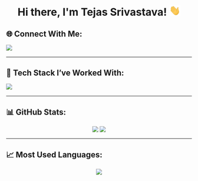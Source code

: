 <!-- Waving hand animation -->
<h1 align="center">
  Hi there, I'm Tejas Srivastava! <img src="https://raw.githubusercontent.com/ABSphreak/ABSphreak/master/gifs/Hi.gif" width="30px">
</h1>

## 🌐 Connect With Me:
<p align="start">
  <a href="https://tejas-portfolio-xhjh.vercel.app/"><img src="https://img.shields.io/badge/My_Portfolio-%230077B5.svg?style=for-the-badge&logo=google-chrome&logoColor=white"></a>
</p>

---

## 🚀 Tech Stack I’ve Worked With:
<p>
  <img src="https://skillicons.dev/icons?i=html,css,js,php,laravel,react,gsap,mysql,python,java,git,github,bootstrap,vscode,figma&perline=7" />
</p>

---

## 📊 GitHub Stats:
<p align="center">
  <img src="https://github-readme-stats.vercel.app/api?username=Tejas24003&theme=tokyonight&show_icons=true&hide_border=true" height="180px"/>
  <img src="https://github-readme-streak-stats.herokuapp.com/?user=Tejas24003&theme=tokyonight&hide_border=true" height="180px"/>
</p>

---

## 📈 Most Used Languages:
<p align="center">
  <img src="https://github-readme-stats.vercel.app/api/top-langs/?username=Tejas24003&theme=tokyonight&hide_border=true&layout=compact" height="180px"/>
</p>

